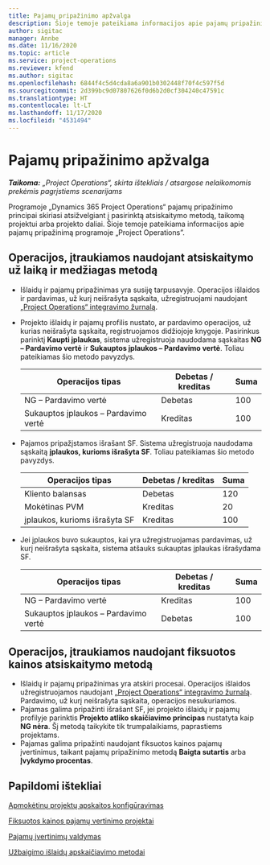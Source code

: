 ```yaml
---
title: Pajamų pripažinimo apžvalga
description: Šioje temoje pateikiama informacijos apie pajamų pripažinimą programoje „Project Operations”.
author: sigitac
manager: Annbe
ms.date: 11/16/2020
ms.topic: article
ms.service: project-operations
ms.reviewer: kfend
ms.author: sigitac
ms.openlocfilehash: 6844f4c5d4cda8a6a901b0302448f70f4c597f5d
ms.sourcegitcommit: 2d399bc9d07807626f0d6b2d0cf304240c47591c
ms.translationtype: HT
ms.contentlocale: lt-LT
ms.lasthandoff: 11/17/2020
ms.locfileid: "4531494"
---
```

# <a name="revenue-recognition-overview"></a>Pajamų pripažinimo apžvalga

_**Taikoma:** „Project Operations“, skirta ištekliais / atsargose nelaikomomis prekėmis pagrįstiems scenarijams_

Programoje „Dynamics 365 Project Operations“ pajamų pripažinimo principai skiriasi atsižvelgiant į pasirinktą atsiskaitymo metodą, taikomą projektui arba projekto daliai. Šioje temoje pateikiama informacijos apie pajamų pripažinimą programoje „Project Operations”.

## <a name="transactions-accounted-using-time-and-material-billing-method"></a>Operacijos, įtraukiamos naudojant atsiskaitymo už laiką ir medžiagas metodą

- Išlaidų ir pajamų pripažinimas yra susiję tarpusavyje. Operacijos išlaidos ir pardavimas, už kurį neišrašyta sąskaita, užregistruojami naudojant [„Project Operations“ integravimo žurnalą](../project-accounting/project-operations-integration-journal.md).
- Projekto išlaidų ir pajamų profilis nustato, ar pardavimo operacijos, už kurias neišrašyta sąskaita, registruojamos didžiojoje knygoje. Pasirinkus parinktį **Kaupti įplaukas**, sistema užregistruoja naudodama sąskaitas **NG – Pardavimo vertė** ir **Sukauptos įplaukos – Pardavimo vertė**. Toliau pateikiamas šio metodo pavyzdys.  

  | Operacijos tipas | Debetas / kreditas | Suma |
  | --- | --- | --- |
  | NG – Pardavimo vertė | Debetas | 100 |
  | Sukauptos įplaukos – Pardavimo vertė | Kreditas | 100 |

- Pajamos pripažįstamos išrašant SF. Sistema užregistruoja naudodama sąskaitą **įplaukos, kurioms išrašyta SF**. Toliau pateikiamas šio metodo pavyzdys.  

  | Operacijos tipas | Debetas / kreditas | Suma |
  | --- | --- | --- |
  | Kliento balansas | Debetas | 120 |
  | Mokėtinas PVM | Kreditas | 20 |
  | įplaukos, kurioms išrašyta SF | Kreditas | 100 |

- Jei įplaukos buvo sukauptos, kai yra užregistruojamas pardavimas, už kurį neišrašyta sąskaita, sistema atšauks sukauptas įplaukas išrašydama SF.

  | Operacijos tipas | Debetas / kreditas | Suma |
  | --- | --- | --- |
  | NG – Pardavimo vertė | Kreditas | 100 |
  | Sukauptos įplaukos – Pardavimo vertė | Debetas | 100 |

## <a name="transactions-accounted-using-the-fixed-price-billing-method"></a>Operacijos, įtraukiamos naudojant fiksuotos kainos atsiskaitymo metodą

- Išlaidų ir pajamų pripažinimas yra atskiri procesai. Operacijos išlaidos užregistruojamos naudojant [„Project Operations“ integravimo žurnalą](../project-accounting/project-operations-integration-journal.md). Pardavimo, už kurį neišrašyta sąskaita, operacijos nesukuriamos.
- Pajamas galima pripažinti išrašant SF, jei projekto išlaidų ir pajamų profilyje parinktis **Projekto atliko skaičiavimo principas** nustatyta kaip **NG nėra**. Šį metodą taikykite tik trumpalaikiams, paprastiems projektams.
- Pajamas galima pripažinti naudojant fiksuotos kainos pajamų įvertinimus, taikant pajamų pripažinimo metodą **Baigta sutartis** arba **Įvykdymo procentas**.

## <a name="additional-resources"></a>Papildomi ištekliai
[Apmokėtinų projektų apskaitos konfigūravimas](../project-accounting/configure-accounting-billable-projects.md)

[Fiksuotos kainos pajamų vertinimo projektai](rev-rec-percentage-completion-method.md)

[Pajamų įvertinimų valdymas](rev-rec-completed-contract-method.md)

[Užbaigimo išlaidų apskaičiavimo metodai](cost-complete-methods.md)
